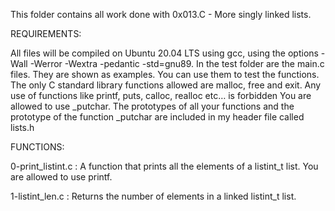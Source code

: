 This folder contains all work done with 0x013.C - More singly linked lists.

REQUIREMENTS:

All files will be compiled on Ubuntu 20.04 LTS using gcc, using the options -Wall -Werror -Wextra -pedantic -std=gnu89.
In the test folder are the main.c files. They are shown as examples. You can use them to test the functions.
The only C standard library functions allowed are malloc, free and exit. Any use of functions like printf, puts, calloc, realloc etc… is forbidden
You are allowed to use _putchar.
The prototypes of all your functions and the prototype of the function _putchar are included in my header file called lists.h

FUNCTIONS:

0-print_listint.c :
A function that prints all the elements of a listint_t list.
You are allowed to use printf.

1-listint_len.c :
Returns the number of elements in a linked listint_t list.

